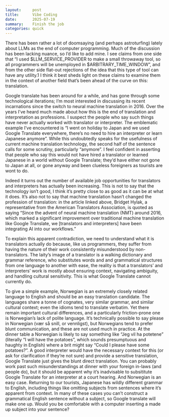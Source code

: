 ```yaml
---
layout:     post
title:      Vibe Coding
date:       2025-07-19
summary:    Finish the job
categories: quick
---
```

There has been rather a lot of doomsaying (and perhaps astroturfing) lately about LLMs as the end of computer programming. Much of the discussion has been lacking nuance, so I’d like to add mine. I see claims from one side that “I used $LLM_SERVICE_PROVIDER to make a small throwaway tool, so all programmers will be unemployed in $ARBITRARY_TIME_WINDOW”, and from the other side flat-out rejections of the idea that this type of tool can have any utility.1 I think it best sheds light on these claims to examine them in the context of another field that’s been ahead of the curve on this: translation.

Google translate has been around for a while, and has gone through some technological iterations; I’m most interested in discussing its recent incarnations since the switch to neural machine translation in 2016. Over the years I’ve heard much made about how this is the end of translation and interpretation as professions. I suspect the people who say such things have never actually worked with translator or interpreter. The emblematic example I’ve encountered is “I went on holiday to Japan and we used Google Translate everywhere, there’s no need to hire an interpreter or learn Japanese anymore”. While this undoubtedly speaks for the usefulness of current machine translation technology, the second half of the sentence calls for some scrutiny, particularly “anymore”. I feel confident in asserting that people who say this would not have hired a translator or learned Japanese in a world without Google Translate; they’d have either not gone to Japan at all, or gone anyway and been clueless foreigners as tourists are wont to do.

Indeed it turns out the number of available job opportunities for translators and interpreters has actually been increasing. This is not to say that the technology isn’t good, I think it’s pretty close to as good as it can be at what it does. It’s also not to say that machine translation hasn’t changed the profession of translation: in the article linked above, Bridget Hylak, a representative from the American Translators Association, is quoted as saying “Since the advent of neural machine translation (NMT) around 2016, which marked a significant improvement over traditional machine translation like Google Translate, we [translators and interpreters] have been integrating AI into our workflows.”

To explain this apparent contradiction, we need to understand what it is translators actually do because, like us programmers, they suffer from having the nature of their work consistently misunderstood by non-translators. The laity’s image of a translator is a walking dictionary and grammar reference, who substitutes words and and grammatical structures from one language to another with ease, the reality is that a translators’ and interpreters’ work is mostly about ensuring context, navigating ambiguity, and handling cultural sensitivity. This is what Google Translate cannot currently do.

To give a simple example, Norwegian is an extremely closely related language to English and should be an easy translation candidate. The languages share a tonne of cognates, very similar grammar, and similar cultural context; even the idioms tend to translate verbatim. Yet there remain important cultural differences, and a particularly friction-prone one is Norwegian’s lack of polite language. It’s technically possible to say please in Norwegian (vær så snill, or vennligst), but Norwegians tend to prefer blunt communication, and these are not used much in practice. At the dinner table a Norwegian is likely to say something like “Jeg vil ha potetene” (literally “I will have the potatoes”, which sounds presumptuous and haughty in English) where a brit might say “Could I please have some potatoes?”. A good interpreter would have the necessary context for this (or ask for clarification if they’re not sure) and provide a sensitive translation, Google Translate just gives the blunt direct translation. You can probably work past such misunderstandings at dinner with your foreign in-laws (and people do), but it should be apparent why it’s inadvisable to subsititute Google Translate for an interpreter at a court hearing. And Norwegian is an easy case. Returning to our tourists, Japanese has wildly different grammar to English, including things like omitting subjects from sentences where it’s apparent from context. In many of these cases you can’t construct a grammatical English sentence without a subject, so Google translate will make one up. Would you be comfortable with a computer inserting a made up subject into your sentence?


